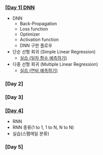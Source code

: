 ### [[Day 1] DNN](./Week_03/Day1.md)
- DNN
  - Back-Propagation
  - Loss function
  - Optimizer
  - Activation function
  - DNN 구현 플로우
- 단순 선형 회귀 (Simple Linear Regression)
  - [실습 (일차 함수 예측하기)](./Week_03/단순선형회귀.ipynb)
- 다중 선형 회귀 (Multiple Linear Regression)
  - [실습 (연비 예측하기)](./Week_03/다중선형회귀.ipynb)

### [Day 2]

### [Day 3]

### [[Day 4]](./Day4.md)
- RNN
- RNN 종류(1 to 1, 1 to N, N to N)
- 실습(스팸메일 분류)


### [Day 5]
